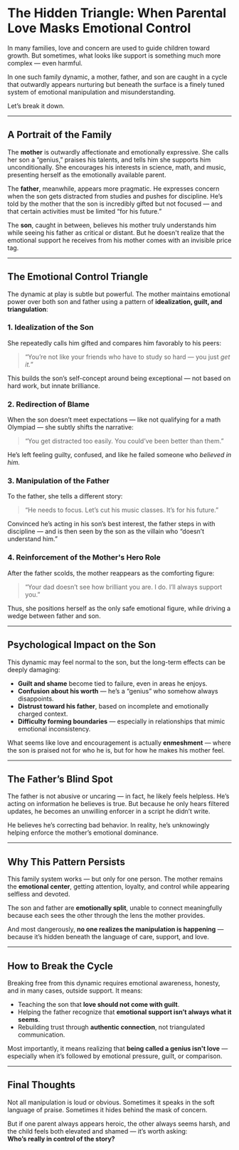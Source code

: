 # The Hidden Triangle: When Parental Love Masks Emotional Control

In many families, love and concern are used to guide children toward growth. But sometimes, what looks like support is something much more complex — even harmful.

In one such family dynamic, a mother, father, and son are caught in a cycle that outwardly appears nurturing but beneath the surface is a finely tuned system of emotional manipulation and misunderstanding.

Let’s break it down.

---

## A Portrait of the Family

The **mother** is outwardly affectionate and emotionally expressive. She calls her son a “genius,” praises his talents, and tells him she supports him unconditionally. She encourages his interests in science, math, and music, presenting herself as the emotionally available parent.

The **father**, meanwhile, appears more pragmatic. He expresses concern when the son gets distracted from studies and pushes for discipline. He’s told by the mother that the son is incredibly gifted but not focused — and that certain activities must be limited “for his future.”

The **son**, caught in between, believes his mother truly understands him while seeing his father as critical or distant. But he doesn't realize that the emotional support he receives from his mother comes with an invisible price tag.

---

## The Emotional Control Triangle

The dynamic at play is subtle but powerful. The mother maintains emotional power over both son and father using a pattern of **idealization, guilt, and triangulation**:

### 1. Idealization of the Son

She repeatedly calls him gifted and compares him favorably to his peers:

> “You’re not like your friends who have to study so hard — you just *get it.*”

This builds the son’s self-concept around being exceptional — not based on hard work, but innate brilliance.

### 2. Redirection of Blame

When the son doesn’t meet expectations — like not qualifying for a math Olympiad — she subtly shifts the narrative:

> “You get distracted too easily. You could’ve been better than them.”

He’s left feeling guilty, confused, and like he failed someone who *believed in him.*

### 3. Manipulation of the Father

To the father, she tells a different story:

> “He needs to focus. Let’s cut his music classes. It’s for his future.”

Convinced he’s acting in his son’s best interest, the father steps in with discipline — and is then seen by the son as the villain who “doesn’t understand him.”

### 4. Reinforcement of the Mother's Hero Role

After the father scolds, the mother reappears as the comforting figure:

> “Your dad doesn’t see how brilliant you are. I do. I’ll always support you.”

Thus, she positions herself as the only safe emotional figure, while driving a wedge between father and son.

---

## Psychological Impact on the Son

This dynamic may feel normal to the son, but the long-term effects can be deeply damaging:

- **Guilt and shame** become tied to failure, even in areas he enjoys.
- **Confusion about his worth** — he’s a “genius” who somehow always disappoints.
- **Distrust toward his father**, based on incomplete and emotionally charged context.
- **Difficulty forming boundaries** — especially in relationships that mimic emotional inconsistency.

What seems like love and encouragement is actually **enmeshment** — where the son is praised not for who he is, but for how he makes his mother feel.

---

## The Father’s Blind Spot

The father is not abusive or uncaring — in fact, he likely feels helpless. He’s acting on information he believes is true. But because he only hears filtered updates, he becomes an unwilling enforcer in a script he didn’t write.

He believes he’s correcting bad behavior. In reality, he’s unknowingly helping enforce the mother’s emotional dominance.

---

## Why This Pattern Persists

This family system works — but only for one person. The mother remains the **emotional center**, getting attention, loyalty, and control while appearing selfless and devoted.

The son and father are **emotionally split**, unable to connect meaningfully because each sees the other through the lens the mother provides.

And most dangerously, **no one realizes the manipulation is happening** — because it’s hidden beneath the language of care, support, and love.

---

## How to Break the Cycle

Breaking free from this dynamic requires emotional awareness, honesty, and in many cases, outside support. It means:

- Teaching the son that **love should not come with guilt**.
- Helping the father recognize that **emotional support isn’t always what it seems**.
- Rebuilding trust through **authentic connection**, not triangulated communication.

Most importantly, it means realizing that **being called a genius isn't love** — especially when it’s followed by emotional pressure, guilt, or comparison.

---

## Final Thoughts

Not all manipulation is loud or obvious. Sometimes it speaks in the soft language of praise. Sometimes it hides behind the mask of concern.

But if one parent always appears heroic, the other always seems harsh, and the child feels both elevated and shamed — it’s worth asking:  
**Who’s really in control of the story?**
